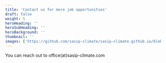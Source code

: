 ```yaml
---
title: 'Contact us for more job opportunities'
draft: false
weight: 5
heroHeading: ''
heroSubHeading: ''
heroBackground: ''
thumbnail: ''
images: ['https://github.com/sasip-climate/sasip-climate.github.io/blob/master/static/images/ice.jpg']
---
```


You can reach out to office(at)sasip-climate.com
